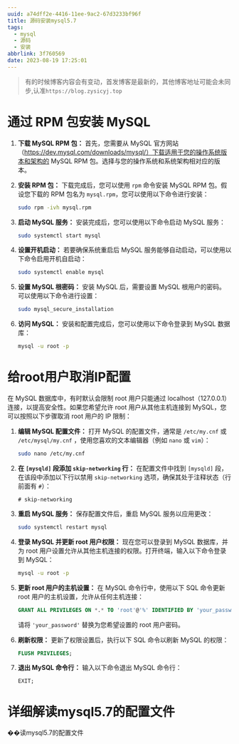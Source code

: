 ```yaml
---
uuid: a74dff2e-4416-11ee-9ac2-67d3233bf96f
title: 源码安装mysql5.7
tags:
  - mysql
  - 源码
  - 安装
abbrlink: 3f760569
date: 2023-08-19 17:25:01
---
```



> 有的时候博客内容会有变动，首发博客是最新的，其他博客地址可能会未同步,认准`https://blog.zysicyj.top`

# 通过 RPM 包安装 MySQL

1. **下载 MySQL RPM 包：** 首先，您需要从 MySQL 官方网站（https://dev.mysql.com/downloads/mysql/）下载适用于您的操作系统版本和架构的
   MySQL RPM 包。选择与您的操作系统和系统架构相对应的版本。

2. **安装 RPM 包：** 下载完成后，您可以使用 `rpm` 命令安装 MySQL RPM 包。假设您下载的 RPM 包名为 `mysql.rpm`，您可以使用以下命令进行安装：
   ``` bash
   sudo rpm -ivh mysql.rpm
   ```

3. **启动 MySQL 服务：** 安装完成后，您可以使用以下命令启动 MySQL 服务：
   ``` bash
   sudo systemctl start mysql
   ```

4. **设置开机启动：** 若要确保系统重启后 MySQL 服务能够自动启动，可以使用以下命令启用开机自启动：
   ``` bash
   sudo systemctl enable mysql
   ```

5. **设置 MySQL 根密码：** 安装 MySQL 后，需要设置 MySQL 根用户的密码。可以使用以下命令进行设置：
   ``` bash
   sudo mysql_secure_installation
   ```

6. **访问 MySQL：** 安装和配置完成后，您可以使用以下命令登录到 MySQL 数据库：
   ``` bash
   mysql -u root -p
   ```

# 给root用户取消IP配置

在 MySQL 数据库中，有时默认会限制 root 用户只能通过 localhost（127.0.0.1）连接，以提高安全性。如果您希望允许 root 用户从其他主机连接到
MySQL，您可以按照以下步骤取消 root 用户的 IP 限制：

1. **编辑 MySQL 配置文件：** 打开 MySQL 的配置文件，通常是 `/etc/my.cnf` 或 `/etc/mysql/my.cnf`
   ，使用您喜欢的文本编辑器（例如 `nano` 或 `vim`）：
   ``` bash
   sudo nano /etc/my.cnf
   ```

2. **在 `[mysqld]` 段添加 `skip-networking` 行：** 在配置文件中找到 `[mysqld]`
   段，在该段中添加以下行以禁用 `skip-networking` 选项，确保其处于注释状态（行前面有 `#`）：
   ```
   # skip-networking
   ```

3. **重启 MySQL 服务：** 保存配置文件后，重启 MySQL 服务以应用更改：
   ``` bash
   sudo systemctl restart mysql
   ```

4. **登录 MySQL 并更新 root 用户权限：** 现在您可以登录到 MySQL 数据库，并为 root 用户设置允许从其他主机连接的权限。打开终端，输入以下命令登录到
   MySQL：
   ``` bash
   mysql -u root -p
   ```

5. **更新 root 用户的主机设置：** 在 MySQL 命令行中，使用以下 SQL 命令更新 root 用户的主机设置，允许从任何主机连接：
   ``` sql
   GRANT ALL PRIVILEGES ON *.* TO 'root'@'%' IDENTIFIED BY 'your_password' WITH GRANT OPTION;
   ```
   请将 `'your_password'` 替换为您希望设置的 root 用户密码。

6. **刷新权限：** 更新了权限设置后，执行以下 SQL 命令以刷新 MySQL 的权限：
   ``` sql
   FLUSH PRIVILEGES;
   ```

7. **退出 MySQL 命令行：** 输入以下命令退出 MySQL 命令行：
   ``` shell
   EXIT;
   ```

# 详细解读mysql5.7的配置文件

��读mysql5.7的配置文件



